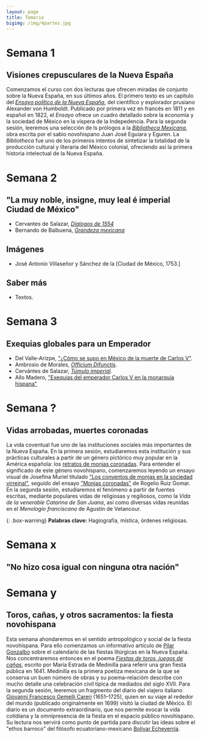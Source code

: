 ```yaml
---
layout: page
title: Temario
bigimg: /img/4partes.jpg
---
```





# Semana 1

## Visiones crepusculares de la Nueva España

Comenzamos el curso con dos lecturas que ofrecen miradas de conjunto sobre la Nueva España, en sus últimos años. El primero texto es un capítulo del [*Ensayo político de la Nueva España*](), del científico y explorador prusiano Alexander von Humboldt. Publicado por primera vez en francés en 1811 y en español en 1822, el *Ensayo* ofrece un cuadro detallado sobre la economía y la sociedad de México en la víspera de la Indepedencia. Para la segunda sesión, leeremos una selección de ls prólogos a la [*Bibliotheca Mexicana*](), obra escrita por el sabio novohispano Juan José Eguiara y Eguren. La *Bibliotheca* fue uno de los primeros intentos de sintetizar la totalidad de la producción cultural y literaria del México colonial, ofreciendo así la primera historia intelectual de la Nueva España.

# Semana 2

## "La muy noble, insigne, muy leal é imperial Ciudad de México"

- Cervantes de Salazar, [*Díalogos de 1554*]()
- Bernando de Balbuena, [*Grandeza mexicana*]()

## Imágenes 

- José Antonio Villaseñor y Sánchez de la [Ciudad de México, 1753.]

## Saber más

- Textos. 

# Semana 3

## Exequias globales para un Emperador

- Del Valle-Arizpe, ["¿Cómo se supo en México de la muerte de Carlos V"]().
- Ambrosio de Morales, [*Officium Difunctis*]().
- Cervántes de Salazar, [*Túmulo imperial*]().
- Allo Madero, ["Exequias del emperador Carlos V en la monarquía hispana"]()

# Semana ?

## Vidas arrobadas, muertes coronadas 

La vida coventual fue uno de las instituciones sociales más importantes de la Nueva España. En la primera sesión, estudiaremos esta institución y sus prácticas culturales a partir de un género pictórico muy popular en la América española: los [retratos de monjas coronadas](https://www.letraslibres.com/mexico-espana/monjas-coronadas-una-exposicion-pintura-novohispana). Para entender el significado de este género novohispano, comenzaremos leyendo un ensayo visual de Josefina Muriel titulado ["Los conventos de monjas en la sociedad virreinal"](https://drive.google.com/file/d/1IeKalbKkY1AmQv_tKxQMpRuIijg02wdB/view?usp=sharing), seguido del ensayo ["Monjas coronadas"](https://drive.google.com/file/d/1QwWesZYVviKxC3QKGaOl7EBIYS_2b25R/view?usp=sharing) de Rogelio Ruiz Gomar. 
En la segunda sesión, estudiaremos el fenómeno a partir de fuentes escritas, mediante populares vidas de religiosas y regiliosos, como la *Vida de la venerable Catarina de San Juana*, así como diversas vidas reunidas en el *Menologio franciscano* de Agustín de Vetancour.

{: .box-warning}
**Palabras clave:** Hagiografía, mística, órdenes religiosas.

# Semana x

## "No hizo cosa igual con ninguna otra nación"

# Semana y

## Toros, cañas, y otros sacramentos: la fiesta novohispana

Esta semana ahondaremos en el sentido antropológico y social de la fiesta novohispana. Para ello comenzamos un informativo artículo de [Pilar Gonzalbo]() sobre el calendario de las fiestas litúrgicas en la Nueva España. Nos concentraremos entonces en el poema [*Fiestas de toros, juegos de cañas*](), escrito por María Estrada de Medinilla para referir una gran fiesta pública en 1641. Medinilla es la primera poetiza mexicana de la que se conserva un buen número de obras y su poema-relacióm describe con mucho detalle una celebración civil típica de mediados del siglo XVII. Para la segunda sesión, leeremos un fragmento del diario del viajero italiano [Giovanni Francesco Gemelli Careri]() (1651–1725), quien en su viaje al rededor del mundo (publicado originalmente en 1699) visitó la ciudad de México. El diario es un documento extraordinario, que nos permite evocar la vida cotidiana y la omnipresencia de la fiesta en el espacio público novohispano. Su lectura nos servirá como punto de partida para discutir las ideas sobre el "ethos barroco" del filósofo ecuatoriano-mexicano [Bolívar Echeverría]().
